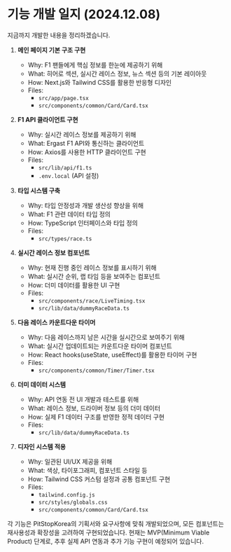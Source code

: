 # 기능 개발 일지 (2024.12.08)

지금까지 개발한 내용을 정리하겠습니다.

1. **메인 페이지 기본 구조 구현**
   - Why: F1 팬들에게 핵심 정보를 한눈에 제공하기 위해
   - What: 히어로 섹션, 실시간 레이스 정보, 뉴스 섹션 등의 기본 레이아웃
   - How: Next.js와 Tailwind CSS를 활용한 반응형 디자인
   - Files:
     - `src/app/page.tsx`
     - `src/components/common/Card/Card.tsx`

2. **F1 API 클라이언트 구현**
   - Why: 실시간 레이스 정보를 제공하기 위해
   - What: Ergast F1 API와 통신하는 클라이언트
   - How: Axios를 사용한 HTTP 클라이언트 구현
   - Files:
     - `src/lib/api/f1.ts`
     - `.env.local` (API 설정)

3. **타입 시스템 구축**
   - Why: 타입 안정성과 개발 생산성 향상을 위해
   - What: F1 관련 데이터 타입 정의
   - How: TypeScript 인터페이스와 타입 정의
   - Files:
     - `src/types/race.ts`

4. **실시간 레이스 정보 컴포넌트**
   - Why: 현재 진행 중인 레이스 정보를 표시하기 위해
   - What: 실시간 순위, 랩 타임 등을 보여주는 컴포넌트
   - How: 더미 데이터를 활용한 UI 구현
   - Files:
     - `src/components/race/LiveTiming.tsx`
     - `src/lib/data/dummyRaceData.ts`

5. **다음 레이스 카운트다운 타이머**
   - Why: 다음 레이스까지 남은 시간을 실시간으로 보여주기 위해
   - What: 실시간 업데이트되는 카운트다운 타이머 컴포넌트
   - How: React hooks(useState, useEffect)를 활용한 타이머 구현
   - Files:
     - `src/components/common/Timer/Timer.tsx`

6. **더미 데이터 시스템**
   - Why: API 연동 전 UI 개발과 테스트를 위해
   - What: 레이스 정보, 드라이버 정보 등의 더미 데이터
   - How: 실제 F1 데이터 구조를 반영한 정적 데이터 구현
   - Files:
     - `src/lib/data/dummyRaceData.ts`

7. **디자인 시스템 적용**
   - Why: 일관된 UI/UX 제공을 위해
   - What: 색상, 타이포그래피, 컴포넌트 스타일 등
   - How: Tailwind CSS 커스텀 설정과 공통 컴포넌트 구현
   - Files:
     - `tailwind.config.js`
     - `src/styles/globals.css`
     - `src/components/common/Card/Card.tsx`

각 기능은 PitStopKorea의 기획서와 요구사항에 맞춰 개발되었으며, 모든 컴포넌트는 재사용성과 확장성을 고려하여 구현되었습니다. 현재는 MVP(Minimum Viable Product) 단계로, 추후 실제 API 연동과 추가 기능 구현이 예정되어 있습니다.
